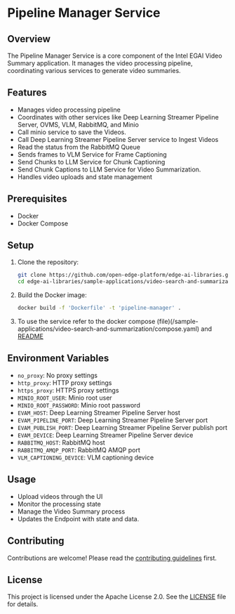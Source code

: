 # Pipeline Manager Service

## Overview
The Pipeline Manager Service is a core component of the Intel EGAI Video Summary application. It manages the video processing pipeline, coordinating various services to generate video summaries.

## Features
- Manages video processing pipeline
- Coordinates with other services like Deep Learning Streamer Pipeline Server, OVMS, VLM, RabbitMQ, and Minio
- Call minio service to save the Videos.
- Call Deep Learning Streamer Pipeline Server service to Ingest Videos
- Read the status from the RabbitMQ Queue
- Sends frames to VLM Service for Frame Captioning
- Send Chunks to LLM Service for Chunk Captioning
- Send Chunk Captions to LLM Service for Video Summarization.
- Handles video uploads and state management

## Prerequisites
- Docker
- Docker Compose

## Setup
1. Clone the repository:
   ```sh
   git clone https://github.com/open-edge-platform/edge-ai-libraries.git edge-ai-libraries -b release-1.2.0
   cd edge-ai-libraries/sample-applications/video-search-and-summarization/pipeline-manager
   ```
2. Build the Docker image:
   ```sh
   docker build -f 'Dockerfile' -t 'pipeline-manager' .
   ```
3. To use the service refer to the docker compose (file)(/sample-applications/video-search-and-summarization/compose.yaml) and [README](/sample-applications/video-search-and-summarization/README.md)

## Environment Variables
- `no_proxy`: No proxy settings
- `http_proxy`: HTTP proxy settings
- `https_proxy`: HTTPS proxy settings
- `MINIO_ROOT_USER`: Minio root user
- `MINIO_ROOT_PASSWORD`: Minio root password
- `EVAM_HOST`: Deep Learning Streamer Pipeline Server  host
- `EVAM_PIPELINE_PORT`: Deep Learning Streamer Pipeline Server  port
- `EVAM_PUBLISH_PORT`: Deep Learning Streamer Pipeline Server publish port
- `EVAM_DEVICE`: Deep Learning Streamer Pipeline Server device
- `RABBITMQ_HOST`: RabbitMQ host
- `RABBITMQ_AMQP_PORT`: RabbitMQ AMQP port
- `VLM_CAPTIONING_DEVICE`: VLM captioning device

## Usage
- Upload videos through the UI
- Monitor the processing state
- Manage the Video Summary process 
- Updates the Endpoint with state and data.

## Contributing
Contributions are welcome! Please read the [contributing guidelines](../../../../CONTRIBUTING.md) first.

## License
This project is licensed under the Apache License 2.0. See the [LICENSE](../../../../LICENSE) file for details.